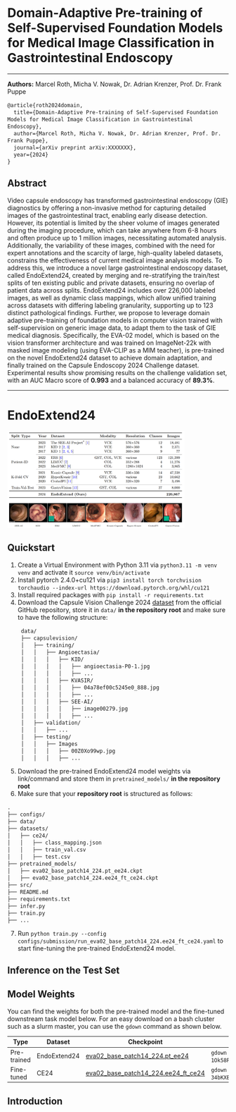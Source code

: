 # Domain-Adaptive Pre-training of Self-Supervised Foundation Models for Medical Image Classification in Gastrointestinal Endoscopy

-------------------

**Authors:** Marcel Roth, Micha V. Nowak, Dr. Adrian Krenzer, Prof. Dr. Frank Puppe

```
@article{roth2024domain,
  title={Domain-Adaptive Pre-training of Self-Supervised Foundation Models for Medical Image Classification in Gastrointestinal Endoscopy},
  author={Marcel Roth, Micha V. Nowak, Dr. Adrian Krenzer, Prof. Dr. Frank Puppe},
  journal={arXiv preprint arXiv:XXXXXXX},
  year={2024}
}
```

## Abstract
Video capsule endoscopy has transformed gastrointestinal endoscopy (GIE) diagnostics by offering a non-invasive method for capturing detailed images of the gastrointestinal tract, enabling early disease detection. However, its potential is limited by the sheer volume of images generated during the imaging procedure, which can take anywhere from 6-8 hours and often produce up to 1 million images, necessitating automated analysis. Additionally, the variability of these images, combined with the need for expert annotations and the scarcity of large, high-quality labeled datasets, constrains the effectiveness of current medical image analysis models. To address this, we introduce a novel large gastrointestinal endoscopy dataset, called EndoExtend24, created by merging and re-stratifying the train/test splits of ten existing public and private datasets, ensuring no overlap of patient data across splits. EndoExtend24 includes over 226,000 labeled images, as well as dynamic class mappings, which allow unified training across datasets with differing labeling granularity, supporting up to 123 distinct pathological findings. Further, we propose to leverage domain adaptive pre-training of foundation models in computer vision trained with self-supervision on generic image data, to adapt them to the task of GIE medical diagnosis. Specifically, the EVA-02 model, which is based on the vision transformer architecture and was trained on ImageNet-22k with masked image modeling (using EVA-CLIP as a MIM teacher), is pre-trained on the novel EndoExtend24 dataset to achieve domain adaptation, and finally trained on the Capsule Endoscopy 2024 Challenge dataset. Experimental results show promising results on the challenge validation set, with an AUC Macro score of **0.993** and a balanced accuracy of **89.3%**.

---

# EndoExtend24
<img src="assets/endoextend24.png" alt="EndoExtend Datasets" width="80%">


## Quickstart

1. Create a Virtual Environment with Python 3.11 via ```python3.11 -m venv venv``` and activate
   it ```source venv/bin/activate```
2. Install pytorch 2.4.0+cu121
   via ```pip3 install torch torchvision torchaudio --index-url https://download.pytorch.org/whl/cu121```
3. Install required packages with `pip install -r requirements.txt`
4. Download the Capsule Vision Challenge
   2024 [dataset](https://github.com/misahub2023/Capsule-Vision-2024-Challenge?tab=readme-ov-file) from the official
   GitHub repository, store it in `data/` **in the repository root** and make sure to have the following structure:
   ```
    data/
    ├── capsulevision/
    │   ├── training/
    │   │   ├── Angioectasia/
    │   │   │   ├── KID/
    │   │   │   │   ├── angioectasia-P0-1.jpg
    │   │   │   │   ├── ...
    │   │   │   ├── KVASIR/
    │   │   │   │   ├── 04a78ef00c5245e0_888.jpg
    │   │   │   │   ├── ...
    │   │   │   ├── SEE-AI/
    │   │   │   │   ├── image00279.jpg
    │   │   │   │   ├── ...   
    │   ├── validation/
    │   │   ├── ...
    │   ├── testing/
    │   │   ├── Images
    │   │   │   ├── 00Z0Xo99wp.jpg
    │   │   │   ├── ...
   ```
5. Download the pre-trained EndoExtend24 model weights via link/command and store them in `pretrained_models/` **in the
   repository root**
6. Make sure that your **repository root** is structured as follows:

```
.
├── configs/
├── data/
├── datasets/
│   ├── ce24/
│   │   ├── class_mapping.json
│   │   ├── train_val.csv
│   │   ├── test.csv
├── pretrained_models/
│   ├── eva02_base_patch14_224.pt_ee24.ckpt
│   ├── eva02_base_patch14_224.ee24_ft_ce24.ckpt   
├── src/
├── README.md
├── requirements.txt
├── infer.py
├── train.py
├── ...
```

7. Run `python train.py --config configs/submission/run_eva02_base_patch14_224.ee24_ft_ce24.yaml` to start fine-tuning
   the pre-trained EndoExtend24 model.

## Inference on the Test Set

## Model Weights

You can find the weights for both the pre-trained model and the fine-tuned downstream task model below. For an easy
download on a bash cluster such as a slurm master, you can use the `gdown` command as shown below.

| **Type**    | **Dataset**  | **Checkpoint**                                                                                                            | **Command**                               |
|-------------|--------------|---------------------------------------------------------------------------------------------------------------------------|-------------------------------------------|
| Pre-trained | EndoExtend24 | [eva02_base_patch14_224.pt_ee24](https://drive.google.com/file/d/1Ok58RCRvKdq1_VcFn35FQOHyznvq8JFr/view?usp=sharing)      | `gdown 1Ok58RCRvKdq1_VcFn35FQOHyznvq8JFr` |
| Fine-tuned  | CE24         | [eva02_base_patch14_224.ee24_ft_ce24](https://drive.google.com/file/d/123TjuBw-34bKXBu7njzKjbcObNXsnuEY/view?usp=sharing) | `gdown 123TjuBw-34bKXBu7njzKjbcObNXsnuEY` |

## Introduction
